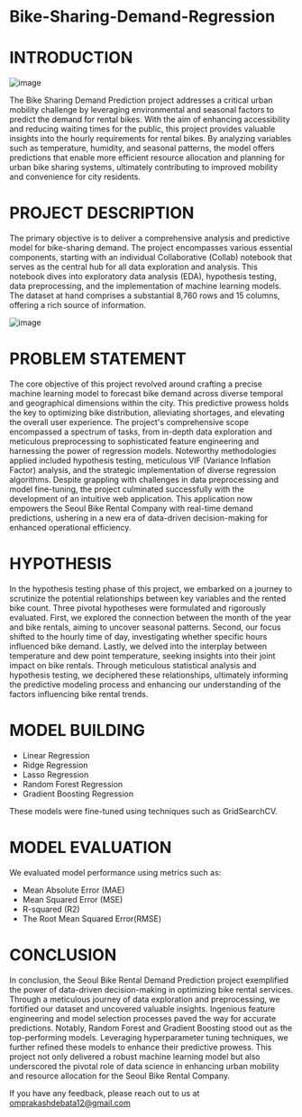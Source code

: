 # Bike-Sharing-Demand-Regression

# INTRODUCTION

![image](https://github.com/OmprakashDebata/Bike-Sharing-Demand-Regression/assets/128419635/620e2407-58a6-4844-be1a-5080ea6ae468)


The Bike Sharing Demand Prediction project addresses a critical urban mobility challenge by leveraging environmental and seasonal factors to predict the demand for rental bikes. With the aim of enhancing accessibility and reducing waiting times for the public, this project provides valuable insights into the hourly requirements for rental bikes. By analyzing variables such as temperature, humidity, and seasonal patterns, the model offers predictions that enable more efficient resource allocation and planning for urban bike sharing systems, ultimately contributing to improved mobility and convenience for city residents.

# PROJECT DESCRIPTION

The primary objective is to deliver a comprehensive analysis and predictive model for bike-sharing demand. The project encompasses various essential components, starting with an individual Collaborative (Collab) notebook that serves as the central hub for all data exploration and analysis. This notebook dives into exploratory data analysis (EDA), hypothesis testing, data preprocessing, and the implementation of machine learning models. The dataset at hand comprises a substantial 8,760 rows and 15 columns, offering a rich source of information.

![image](https://github.com/OmprakashDebata/Bike-Sharing-Demand-Regression/assets/128419635/480a06bd-705c-4080-9e48-a4095a229425)

# PROBLEM STATEMENT

The core objective of this project revolved around crafting a precise machine learning model to forecast bike demand across diverse temporal and geographical dimensions within the city. This predictive prowess holds the key to optimizing bike distribution, alleviating shortages, and elevating the overall user experience. The project's comprehensive scope encompassed a spectrum of tasks, from in-depth data exploration and meticulous preprocessing to sophisticated feature engineering and harnessing the power of regression models. Noteworthy methodologies applied included hypothesis testing, meticulous VIF (Variance Inflation Factor) analysis, and the strategic implementation of diverse regression algorithms. Despite grappling with challenges in data preprocessing and model fine-tuning, the project culminated successfully with the development of an intuitive web application. This application now empowers the Seoul Bike Rental Company with real-time demand predictions, ushering in a new era of data-driven decision-making for enhanced operational efficiency.

# HYPOTHESIS

In the hypothesis testing phase of this project, we embarked on a journey to scrutinize the potential relationships between key variables and the rented bike count. Three pivotal hypotheses were formulated and rigorously evaluated. First, we explored the connection between the month of the year and bike rentals, aiming to uncover seasonal patterns. Second, our focus shifted to the hourly time of day, investigating whether specific hours influenced bike demand. Lastly, we delved into the interplay between temperature and dew point temperature, seeking insights into their joint impact on bike rentals. Through meticulous statistical analysis and hypothesis testing, we deciphered these relationships, ultimately informing the predictive modeling process and enhancing our understanding of the factors influencing bike rental trends.

# MODEL BUILDING

- Linear Regression
- Ridge Regression
- Lasso Regression
- Random Forest Regression
- Gradient Boosting Regression

These models were fine-tuned using techniques such as GridSearchCV.

# MODEL EVALUATION

We evaluated model performance using metrics such as:
- Mean Absolute Error (MAE)
- Mean Squared Error (MSE)
- R-squared (R2)
- The Root Mean Squared Error(RMSE)

# CONCLUSION

In conclusion, the Seoul Bike Rental Demand Prediction project exemplified the power of data-driven decision-making in optimizing bike rental services. Through a meticulous journey of data exploration and preprocessing, we fortified our dataset and uncovered valuable insights. Ingenious feature engineering and model selection processes paved the way for accurate predictions. Notably, Random Forest and Gradient Boosting stood out as the top-performing models. Leveraging hyperparameter tuning techniques, we further refined these models to enhance their predictive prowess. This project not only delivered a robust machine learning model but also underscored the pivotal role of data science in enhancing urban mobility and resource allocation for the Seoul Bike Rental Company.


If you have any feedback, please reach out to us at omprakashdebata12@gmail.com
